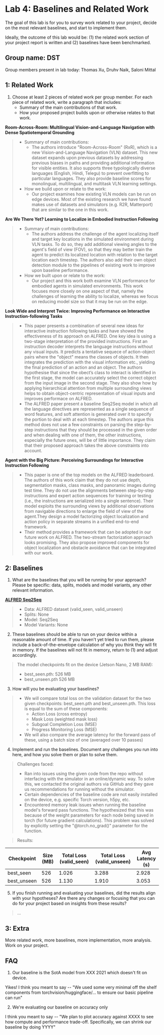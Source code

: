 Lab 4: Baselines and Related Work
===
The goal of this lab is for you to survey work related to your project, decide on the most relevant baselines, and start to implement them.

Ideally, the outcome of this lab would be: (1) the related work section of your project report is written and (2) baselines have been benchmarked.

Group name: DST
---
Group members present in lab today: Thomas Xu, Druhv Naik, Saloni Mittal

1: Related Work
----
1. Choose at least 2 pieces of related work per group member. For each piece of related work, write a paragraph that includes:
    - Summary of the main contributions of that work.
    - How your proposed project builds upon or otherwise relates to that work.

**Room-Across-Room: Multilingual Vision-and-Language
Navigation with Dense Spatiotemporal Grounding**
> - Summary of main contributions:
>   - The authors introduce "Room-Across-Room" (RxR), which is a new Vision-and-Language Navigation (VLN) dataset. This new dataset expands upon previous datasets by addressing previous biases in paths and providing additional information for visible entities. It also supports three typologically diverse languages (English, Hindi, Telegu) to prevent overfitting to particular languages. They also provide baseline scores for monolingual, multilingual, and multitask VLN learning settings.
> - How we build upon or relate to the work:
>   - Our project examines how existing VLN models can be run on edge devices. Most of the existing research we have found makes use of datasets and simulators (e.g. R2R, Matterport) that are similar to the one in this work. 

**Are We There Yet? Learning to Localize in Embodied Instruction Following**
> - Summary of main contributions:
>   - The authors address the challenge of the agent localizing itself and target key locations in the simulated environment during VLN tasks. To do so, they add additional viewing angles to the agent's field of view (FOV), so that they may better train the agent to predict its localized location with relation to the target location each timestep. The authors also add their own object detection module to the pipelines of existing work to improve upon baseline performance.
> - How we built upon or relate to the work:
>   - Our project and this work both examine VLN performance for embodied agents in simulated environments. This work focuses more closely on one aspect of that, namely the challenges of learning the ability to localize, whereas we focus on reducing model size so that it may be run on the edge.

**Look Wide and Interpret Twice: Improving Performance on Interactive Instruction-following Tasks**
> - This paper presents a combination of several new ideas for interactive instruction following tasks and have showed the effectiveness of its approach on ALFRED. One key idea is using a two-stage interpretation of the provided instructions. First an instruction decoder interprets the language instructions without any visual inputs. It predicts a tentative sequece of action-object pairs where the "object" means the classes of objects. It then integrates the prediction with the visual information etc., yielding the final prediction of an action and an object. The authors hypothesise that since the obect’s class to interact is identified in the first stage, the model can accurately select the correct object from the input image in the second stage. They also show how by applying hierarchical attention from multiple surrounding views helps to obtain object-centric representation of visual inputs and improves performace on ALFRED.
> - The ALFRED paper present a baseline Seq2Seq model in which all the language directives are represented as a single sequence of word features, and soft attention is generated over it to specify the portion to deal with at each timestep. The authors argue this method does not use a few constraints on parsing the step-by-step instructions that they should be processed in the given order and when dealing with one of them, the other instructions, especially the future ones, will be of little importance. They claim that their proposed approach takes the above constraints into account.


**Agent with the Big Picture: Perceiving Surroundings for
Interactive Instruction Following**
> - This paper is one of the top models on the ALFRED leaderboard. The authors of this work claim that they do not use depth, segmentation masks, class masks, and panoramic images during test time. They do not use the alignments between step-by-step instructions and expert action sequences for training or testing (i.e., the instructions are serialized into a single sentence). Their model exploits the surrounding views by additional observations from navigable directions to enlarge the field of view of the agent.They design a model factorizing object localization and action policy in separate streams in a unified end-to-end framework.
> - Their method provides a framework that can be adopted in our future work on ALFRED. The two-stream factorization approach looks promising. They also propose improved components for object localization and obstacle avoidance that can be integrated with our work.


2: Baselines
----
1. What are the baselines that you will be running for your approach? Please be specific: data, splits, models and model variants, any other relevant information.  

**[ALFRED Seq2Seq](https://github.com/askforalfred/alfred/tree/master/models)**
> - Data: ALFRED dataset (valid_seen, valid_unseen)
> - Splits: None
> - Model: Seq2Seq
> - Model Variants: None

2. These baselines should be able to run on your device within a reasonable amount of time. If you haven't yet tried to run them, please include a back-of-the-envelope calculation of why you think they will fit in memory. If the baselines will not fit in memory, return to (1) and adjust accordingly.  
> The model checkpoints fit on the device (Jetson Nano, 2 MB RAM):
> - best_seen.pth: 526 MB
> - best_unseen.pth 526 MB
3. How will you be evaluating your baselines?
> - We will compare total loss on the validation dataset for the two given checkpoints: best_seen.pth and best_unseen.pth. This loss is equal to the sum of these components:
>   - Action Loss (cross entropy)
>   - Mask Loss (weighted mask loss)
>   - Subgoal Completion Loss (MSE)
>   - Progress Monitoring Loss (MSE)
> - We will also compare the average latency for the forward pass of these, using a batch size of one (averaged over 10 passes)
4. Implement and run the baselines. Document any challenges you run into here, and how you solve them or plan to solve them.
> Challenges faced:
> - Ran into issues using the given code from the repo without interfacing with the simulator in an online/dynamic way. To solve this, we contacted the original authors via GitHub and they gave us recommendations for running without the simulator.
> - Certain dependencies of the baseline code are not easily installed on the device, e.g. specific Torch version, h5py, etc.
> - Encountered memory leak issues when running the baseline model's forward pass functions. The hypothesized that this was because of the weight parameters for each node being saved in torch (for future gradient calculations). This problem was solved by explicitly setting the "@torch.no_grad()" parameter for the function.

> Results:

   | Checkpoint | Size (MB)| Total Loss (valid_seen) | Total Loss (valid_unseen) | Avg Latency (s)
   | ---   | ---  | --- | --- | --- |
   | best_seen | 526 | 1.026 | 3.288 | 2.928 |
   | best_unseen | 526 | 1.130 | 1.910 | 3.053 |

5. If you finish running and evaluating your baselines, did the results align with your hypotheses? Are there any changes or focusing that you can do for your project based on insights from these results?
> ...

3: Extra
----
More related work, more baselines, more implementation, more analysis. Work on your project.


FAQ
----
1. Our baseline is the SotA model from XXX 2021 which doesn't fit on device.  

Yikes! I think you meant to say -- "We used some very minimal off the shelf components from torchvision/huggingface/... to ensure our basic pipeline can run"

2. We're evaluating our baseline on accuracy only

I think you meant to say -- "We plan to plot accuracy against XXXX to see how compute and performance trade-off. Specifically, we can shrink our baseline by doing YYYY"
